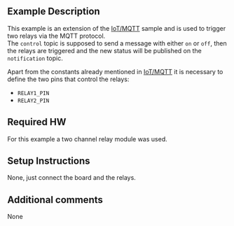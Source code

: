 ## Example Description
This example is an extension of the [IoT/MQTT](https://github.com/ffich/Ganimede/tree/main/10_Python/060_IoT/10_MQTT) sample and is used to trigger two relays via the MQTT protocol.<br>
The `control` topic is supposed to send a message with either `on` or `off`, then the relays are triggered and the new status will be published on the `notification` topic.<br>

Apart from the constants already mentioned in [IoT/MQTT](https://github.com/ffich/Ganimede/tree/main/10_Python/060_IoT/10_MQTT) it is necessary to define the two pins that control the relays:
- `RELAY1_PIN`
- `RELAY2_PIN`

## Required HW
For this example a two channel relay module was used.

## Setup Instructions
None, just connect the board and the relays.

## Additional comments
None
